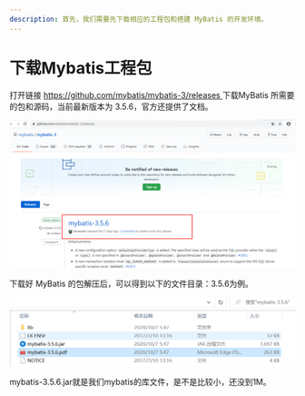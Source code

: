 ```yaml
---
description: 首先，我们需要先下载相应的工程包和搭建 MyBatis 的开发环境。
---
```


# 下载Mybatis工程包

打开链接 [https://github.com/mybatis/mybatis-3/releases ](https://github.com/mybatis/mybatis-3/releases下载) 下载MyBatis 所需要的包和源码，当前最新版本为 3.5.6，官方还提供了文档。

![mybatis-3](../.gitbook/assets/image%20%282%29.png)

下载好 MyBatis 的包解压后，可以得到以下的文件目录：3.5.6为例。

![&#x89E3;&#x538B;&#x540E;&#x6587;&#x4EF6;&#x5C55;&#x793A;](../.gitbook/assets/image.png)

mybatis-3.5.6.jar就是我们mybatis的库文件，是不是比较小，还没到1M。

